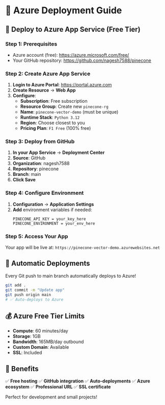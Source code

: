 # 🌊 Azure Deployment Guide

## 🎯 Deploy to Azure App Service (Free Tier)

### Step 1: Prerequisites
- Azure account (free): https://azure.microsoft.com/free/
- Your GitHub repository: https://github.com/nagesh7588/pinecone

### Step 2: Create Azure App Service

1. **Login to Azure Portal**: https://portal.azure.com
2. **Create Resource** → **Web App**
3. **Configure**:
   - **Subscription**: Free subscription
   - **Resource Group**: Create new `pinecone-rg`
   - **Name**: `pinecone-vector-demo` (must be unique)
   - **Runtime Stack**: `Python 3.12`
   - **Region**: Choose closest to you
   - **Pricing Plan**: `F1 Free` (100% free)

### Step 3: Deploy from GitHub

1. **In your App Service** → **Deployment Center**
2. **Source**: GitHub
3. **Organization**: nagesh7588
4. **Repository**: pinecone
5. **Branch**: main
6. **Click Save**

### Step 4: Configure Environment

1. **Configuration** → **Application Settings**
2. **Add** environment variables if needed:
   ```
   PINECONE_API_KEY = your_key_here
   PINECONE_ENVIRONMENT = your_env_here
   ```

### Step 5: Access Your App

Your app will be live at: `https://pinecone-vector-demo.azurewebsites.net`

## 🔄 Automatic Deployments

Every Git push to main branch automatically deploys to Azure!

```bash
git add .
git commit -m "Update app"
git push origin main
# ✅ Auto-deploys to Azure
```

## 💰 Azure Free Tier Limits

- **Compute**: 60 minutes/day
- **Storage**: 1GB
- **Bandwidth**: 165MB/day outbound
- **Custom Domain**: Available
- **SSL**: Included

## 🎉 Benefits

✅ **Free hosting**
✅ **GitHub integration** 
✅ **Auto-deployments**
✅ **Azure ecosystem**
✅ **Professional URL**
✅ **SSL certificate**

Perfect for development and small projects!
